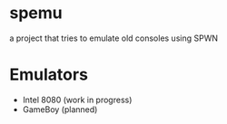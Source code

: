 # spemu
a project that tries to emulate old consoles using SPWN

# Emulators
- Intel 8080 (work in progress)
- GameBoy (planned)
